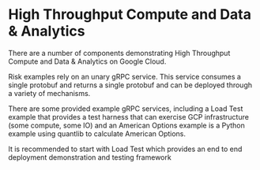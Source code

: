 # High Throughput Compute and Data & Analytics

There are a number of components demonstrating High Throughput Compute and Data & Analytics on Google Cloud.

Risk examples rely on an unary gRPC service. This service consumes a single protobuf and returns a single protobuf and can be deployed through a variety of mechanisms.

There are some provided example gRPC services, including a Load Test example that provides a test harness that can exercise GCP infrastructure (some compute, some IO) and an American Options example is a Python example using quantlib to calculate American Options.

It is recommended to start with Load Test which provides an end to end deployment demonstration and testing framework
